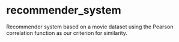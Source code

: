 # recommender_system
Recommender system based on a movie dataset using the Pearson correlation function as our criterion for similarity.
